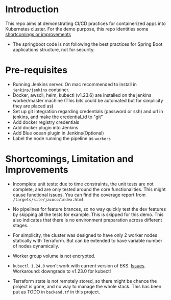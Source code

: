 # Introduction
This repo aims at demonstrating CI/CD practices for containerized apps into Kubernetes cluster.
For the demo purpose, this repo identities some [shortcomings or improvements](#Shortcomings,-Limitation-and-Improvements) 
- The springboot code is not following the best practices for Spring Boot applications structure, not for security.

# Pre-requisites
- Running Jenkins server. On mac recommended to install in `jenkins/jenkins` container.
- Docker, awscli, helm, kubectl (v1.23.6) are installed on the jenkins worker/master machine (This bits could be automated but for simplicity they are placed as)
- Set up git integration regarding credentials (password or ssh) and url in jenkins, and make the credential_id to "git"
- Add docker registry credentials
- Add docker plugin into Jenkins
- Add Blue ocean plugin in Jenkins(Optional)
- Label the node running the pipeline as `workers`


# Shortcomings, Limitation and Improvements
- Incomplete unit tests: due to time constraints, the unit tests are not complete, and are only tested around the core functionalities.
This might cause functional issues. You can find the coverage report from `/targets/site/jacoco/index.html`
  
- No pipelines for feature brances, so no way quickly test the dev features by skipping all the tests for example. This is skipped for this demo. This also indicates that there is no environment preparation across different stages.

- For simplicity, the cluster was designed to have only 2 worker nodes statically with Terraform. But can be extended to have variable number of nodes dynamically. 

- Worker group volume is not encrypted.

- `kubectl 1.24.0` won't work with current version of EKS. [Issues](https://github.com/aws/aws-cli/issues/6920). Workaround: downgrade to v1.23.0 for kubectl

- Terraform state is not remotely stored, so there might be chance the project is gone, and no way to manage the whole stack. This has been put as TODO in `backend.tf` in this project.